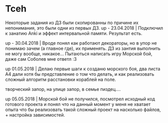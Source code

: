 # Tceh

Некоторые задания из ДЗ были скопированны по причине их непонимания, это были одни из первых ДЗ.
up - 23.04.2018 | Подключил к занатию Anki и эффект интервальной памяти. Результат есть.



up - 30.04.2018 | Вроде понял как работают декораторы, но в упор не понимаю зачем (а главное где), их применять. ДЗ из зантия выполнить не могу вообще, никакое... 
Пытаються написать игру Морской бой, даже сам Соболев мне ответл :3


up 01.05.2018 | Делаю первые шаги к созданю морского боя, два листа А4 дали хотя бы представление о том что делать, и как реализовать сложный алгоритм расстановки кораблей на поле.

творческий запор, на улице запор, в семье пиздец.... 


up 05.05.2018 | Морской бой не получился, посмотрел исходный код готового проекта и понял что на данный момент у меня не хватает опыта что бы реализовать такой сложный проект на насколько файлов, + настройка зависимостей.
